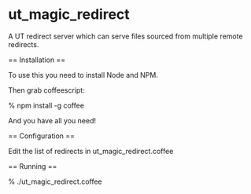 ut_magic_redirect
=================

A UT redirect server which can serve files sourced from multiple remote redirects.

== Installation ==

To use this you need to install Node and NPM.

Then grab coffeescript:

% npm install -g coffee

And you have all you need!

== Configuration ==

Edit the list of redirects in ut_magic_redirect.coffee

== Running ==

% ./ut_magic_redirect.coffee

